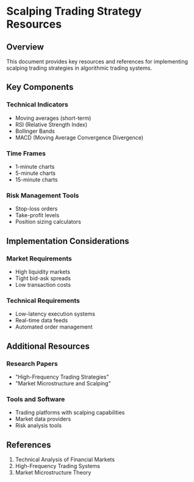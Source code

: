 # Scalping Trading Strategy Resources

## Overview
This document provides key resources and references for implementing scalping trading strategies in algorithmic trading systems.

## Key Components

### Technical Indicators
- Moving averages (short-term)
- RSI (Relative Strength Index)
- Bollinger Bands
- MACD (Moving Average Convergence Divergence)

### Time Frames
- 1-minute charts
- 5-minute charts
- 15-minute charts

### Risk Management Tools
- Stop-loss orders
- Take-profit levels
- Position sizing calculators

## Implementation Considerations

### Market Requirements
- High liquidity markets
- Tight bid-ask spreads
- Low transaction costs

### Technical Requirements
- Low-latency execution systems
- Real-time data feeds
- Automated order management

## Additional Resources

### Research Papers
- "High-Frequency Trading Strategies"
- "Market Microstructure and Scalping"

### Tools and Software
- Trading platforms with scalping capabilities
- Market data providers
- Risk analysis tools

## References
1. Technical Analysis of Financial Markets
2. High-Frequency Trading Systems
3. Market Microstructure Theory